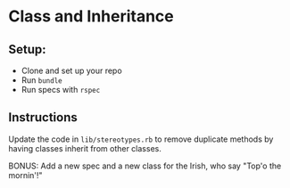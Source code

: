 # Class and Inheritance

## Setup:

* Clone and set up your repo
* Run `bundle`
* Run specs with `rspec`

## Instructions

Update the code in `lib/stereotypes.rb` to remove duplicate methods by having
classes inherit from other classes.

BONUS: Add a new spec and a new class for the Irish, who say "Top'o the mornin'!"

